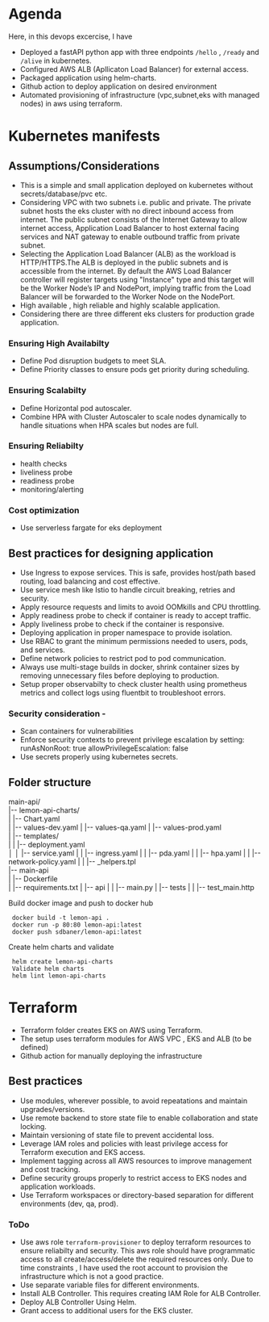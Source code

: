 # Agenda
Here, in this devops excercise, I have
- Deployed a fastAPI python app with three endpoints `/hello` , `/ready` and `/alive` in kubernetes.
- Configured AWS ALB (Apllicaton Load Balancer) for external access.
- Packaged application using helm-charts.
- Github action to deploy application on desired environment
- Automated provisioning of infrastructure (vpc,subnet,eks with managed nodes) in aws using terraform.



# Kubernetes manifests

## Assumptions/Considerations 
- This is a simple and small application deployed on kubernetes without secrets/database/pvc etc.
- Considering VPC with two subnets i.e. public and private. The private subnet hosts the eks cluster with no direct inbound access from internet. The public subnet consists of the Internet Gateway to allow internet access, Application Load Balancer to host external facing services and NAT gateway to enable outbound traffic from private subnet.
- Selecting the Application Load Balancer (ALB) as the workload is HTTP/HTTPS.The ALB is deployed in the public subnets and is accessible from the internet. By default the AWS Load Balancer controller will register targets using "Instance" type and this target will be the Worker Node’s IP and NodePort, implying traffic from the Load Balancer will be forwarded to the Worker Node on the NodePort.
- High available , high reliable and highly scalable application.
- Considering there are three different eks clusters for production grade application.



### Ensuring High Availabilty
- Define Pod disruption budgets to meet SLA.
- Define Priority classes to ensure pods get priority during scheduling.


### Ensuring Scalabilty
- Define Horizontal pod autoscaler.
- Combine HPA with Cluster Autoscaler to scale nodes dynamically to handle situations when HPA scales but nodes are full. 


### Ensuring Reliabilty
- health checks
- liveliness probe
- readiness probe
- monitoring/alerting

### Cost optimization
- Use serverless fargate for eks deployment

## Best practices for designing application
- Use Ingress to expose services. This is safe, provides host/path based routing, load balancing and cost effective.
- Use service mesh like Istio to handle circuit breaking, retries and security.
- Apply resource requests and limits to avoid OOMkills and CPU throttling.
- Apply readiness probe to check if container is ready to accept traffic.
- Apply liveliness probe to check if the container is responsive.
- Deploying application in proper namespace to provide isolation.
- Use RBAC to grant the minimum permissions needed to users, pods, and services.
- Define network policies to restrict pod to pod communication.
- Always use multi-stage builds in docker, shrink container sizes by removing unnecessary files before deploying to production.
- Setup proper observabilty to check cluster health using prometheus metrics and collect logs using fluentbit to troubleshoot errors.


### Security consideration -
- Scan containers for vulnerabilities
- Enforce security contexts to prevent privilege escalation by setting:
     runAsNonRoot: true
    allowPrivilegeEscalation: false
- Use secrets properly using kubernetes secrets.



## Folder structure
main-api/  
|-- lemon-api-charts/  
| |-- Chart.yaml  
| |-- values-dev.yaml
| |-- values-qa.yaml
| |-- values-prod.yaml  
| |-- templates/  
| | |-- deployment.yaml  
│ │ |-- service.yaml
| | |-- ingress.yaml
| | |-- pda.yaml
| | |-- hpa.yaml
| | |-- network-policy.yaml
| | |-- _helpers.tpl  
|-- main-api    
| |-- Dockerfile  
| |-- requirements.txt
| |-- api
| | |-- main.py
| |-- tests
| | |-- test_main.http 



Build docker image and push to docker hub
```
 docker build -t lemon-api .
 docker run -p 80:80 lemon-api:latest
 docker push sdbaner/lemon-api:latest 
```

Create helm charts and validate
```
 helm create lemon-api-charts
 Validate helm charts
 helm lint lemon-api-charts
```


# Terraform
- Terraform folder creates EKS on AWS using Terraform.
- The setup uses terraform modules for AWS VPC , EKS and ALB (to be defined)
- Github action for manually deploying the infrastructure


## Best practices
- Use modules, wherever possible, to avoid repeatations and maintain upgrades/versions.
- Use remote backend to store state file to enable collaboration and state locking.
- Maintain versioning of state file to prevent accidental loss.
- Leverage IAM roles and policies with least privilege access for Terraform execution and EKS access.
- Implement tagging across all AWS resources to improve management and cost tracking.
- Define security groups properly to restrict access to EKS nodes and application workloads.
- Use Terraform workspaces or directory-based separation for different environments (dev, qa, prod).

### ToDo 
- Use aws role `terraform-provisioner` to deploy terraform resources to ensure reliabilty and security. This aws role should have programmatic access to all create/access/delete the required resources only. Due to time constraints , I have used the root account to provision the infrastructure which is not a good practice.
- Use separate variable files for different environments.
- Install ALB Controller. This requires creating IAM Role for ALB Controller.
- Deploy ALB Controller Using Helm.
- Grant access to additional users for the EKS cluster.
